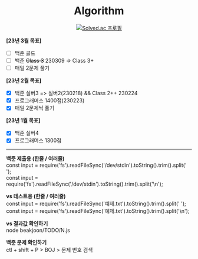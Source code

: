 <div align="center">

# Algorithm

[![Solved.ac 프로필](http://mazassumnida.wtf/api/v2/generate_badge?boj=OneMoreBottlee)](https://www.acmicpc.net/user/onemorebottlee)  
</div>

**[23년 3월 목표]**
- [ ] 백준 골드
- [ ] 백준 ~~Class 3~~ 230309 => Class 3+
- [ ] 매일 2문제 풀기

**[23년 2월 목표]**
- [x] 백준 실버3 => 실버2(230218) && Class 2++ 230224
- [x] 프로그래머스 1400점(230223)
- [x] 매일 2문제씩 풀기

**[23년 1월 목표]**
- [x] 백준 실버4  
- [x] 프로그래머스 1300점  

------

**백준 제출용 (한줄 / 여러줄)**  
const input = require('fs').readFileSync('/dev/stdin').toString().trim().split(' ');  
const input = require('fs').readFileSync('/dev/stdin').toString().trim().split('\n');  

**vs 테스트용 (한줄 / 여러줄)**  
const input = require('fs').readFileSync('예제.txt').toString().trim().split(' ');  
const input = require('fs').readFileSync('예제.txt').toString().trim().split('\n');  

**vs 결과값 확인하기**  
node beakjoon/TODO/N.js  

**백준 문제 확인하기**  
ctl + shift + P > BOJ > 문제 번호 검색  
